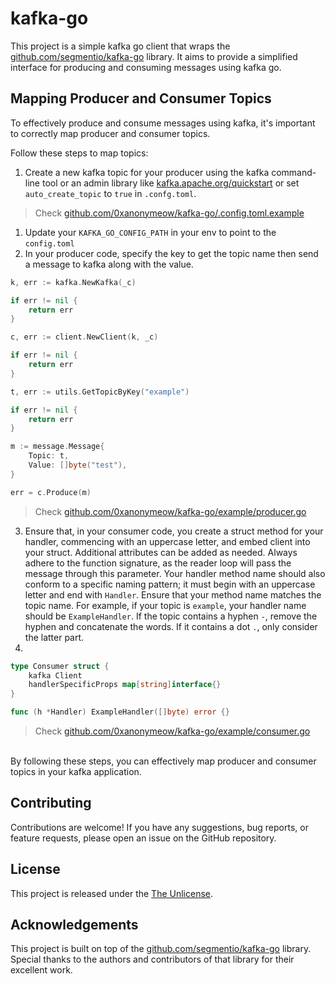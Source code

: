 # kafka-go

This project is a simple kafka go client that wraps the [github.com/segmentio/kafka-go](https://github.com/segmentio/kafka-go) library. It aims to provide a simplified interface for producing and consuming messages using kafka go.

## Mapping Producer and Consumer Topics

To effectively produce and consume messages using kafka, it's important to correctly map producer and consumer topics.

Follow these steps to map topics:

1. Create a new kafka topic for your producer using the kafka command-line tool or an admin library like [kafka.apache.org/quickstart](https://kafka.apache.org/quickstart) or set `auto_create_topic` to `true` in `.confg.toml`.

> Check [github.com/0xanonymeow/kafka-go/.config.toml.example](https://github.com/0xanonymeow/kafka-go/blob/main/.config.toml.example)

1. Update your `KAFKA_GO_CONFIG_PATH` in your env to point to the `config.toml`
2. In your producer code, specify the key to get the topic name then send a message to kafka along with the value.

```go
k, err := kafka.NewKafka(_c)

if err != nil {
	return err
}

c, err := client.NewClient(k, _c)

if err != nil {
	return err
}

t, err := utils.GetTopicByKey("example")

if err != nil {
	return err
}

m := message.Message{
	Topic: t,
	Value: []byte("test"),
}

err = c.Produce(m)
```

> Check [github.com/0xanonymeow/kafka-go/example/producer.go](https://github.com/0xanonymeow/kafka-go/blob/main/example/producer.go)

3. Ensure that, in your consumer code, you create a struct method for your handler, commencing with an uppercase letter, and embed client into your struct. Additional attributes can be added as needed. Always adhere to the function signature, as the reader loop will pass the message through this parameter. Your handler method name should also conform to a specific naming pattern; it must begin with an uppercase letter and end with `Handler`. Ensure that your method name matches the topic name. For example, if your topic is `example`, your handler name should be `ExampleHandler`. If the topic contains a hyphen `-`, remove the hyphen and concatenate the words. If it contains a dot `.`, only consider the latter part.
2.

```go
type Consumer struct {
	kafka Client
	handlerSpecificProps map[string]interface{}
}

func (h *Handler) ExampleHandler([]byte) error {}
```

> Check [github.com/0xanonymeow/kafka-go/example/consumer.go](https://github.com/0xanonymeow/kafka-go/blob/main/example/consumer.go)

<br/>
By following these steps, you can effectively map producer and consumer topics in your kafka application.

## Contributing

Contributions are welcome! If you have any suggestions, bug reports, or feature requests, please open an issue on the GitHub repository.

## License

This project is released under the [The Unlicense](https://choosealicense.com/licenses/unlicense/).

## Acknowledgements

This project is built on top of the [github.com/segmentio/kafka-go](https://github.com/segmentio/kafka-go) library. Special thanks to the authors and contributors of that library for their excellent work.
